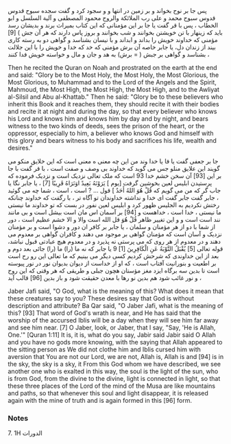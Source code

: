 پس جا بر نوح بخواند و بر زمین در انتها و و سجود کرد و گفت سجده سبوح قدوس قدوس سبوح محمد و على رب الملائكة والروح محمود المصطفى و آلية السلسل و ابو الخطاب ، پس با قر گفت یا جا بر این مؤمنانی که این کتاب بمیراث برند و بدیشان رسد باید که زینهار با تن خویشتن بخوانند و شب بخوانند و بروز پاس دارند که هر آن جش ) [9] مؤمنی که خداوند خویش را بداند و ابداند و با نیسان بشناسد و گواهی دو به رسته کاری بیند از زندان دل، یا جابر خاصه آن برش مؤمنی که خد که خدا و خویش را با این جلالت بشناسد و گواهی بر جبش ( = برش) به هد و جان و مال و خواسته خویش فدا کنند ،  

Then he recited the Quran on Noah and prostrated on the earth at the end and said: "Glory be to the Most Holy, the Most Holy, the Most Glorious, the Most Glorious, to Muhammad and to the Lord of the Angels and the Spirit, Mahmoud, the Most High, the Most High, the Most High, and to the Awliyat al-Silsil and Abu al-Khattab." Then he said: "Glory be to these believers who inherit this Book and it reaches them, they should recite it with their bodies and recite it at night and during the day, so that every believer who knows his Lord and knows him and knows him by day and by night, and bears witness to the two kinds of deeds, sees the prison of the heart, or the oppressor, especially to him, a believer who knows God and himself with this glory and bears witness to his body and sacrifices his life, wealth and desires."

جا بر جعفی گفت یا فا یا خدا وند من این چه معنی ه معنی است که این خلایق منکو می گویند این علایق منلو جس می گوید که خداوند بی وصف و صفت است ، با قر گفت با جا بر این [93] آن سخن خشم خدا 93 است که ملک تعالی نزدیک است و نزدیک فرموده که پرستیدن ابلیس لعین بخوشین گرفت [يوم ] يَرَوْنَهُ بَعِيدً اوَنَرَاهُ قَرِيبًا [7] ، یا جابر نگا یا جاب گر که من می گویم که قُلْ هُوَ اللهُ أَحَدٌ ] قول ... ? است ، است ، شما چه می گوئید ، جابر گفت جابر گفت ای خدا و نداشته خداوندان تو آگاه تر ، با رگفت که خداوند چنانکه رختش نکردیم به الجلیس ظهور کرد و ابلیس لعین نفور در بست که تو خداوند ما نیستی ما نیستی ، خدا است ، خداهست و [94] بر آسمان اس مان است بیشل است و بی مانند نند است است و و این تغییر ظاهر قُلْ هُوَ قل الله است والا و الا خشم عظیم است ، دور از شما با دو از هر مؤمنان و سلمان ، یا جابر بر کافر ان دور و دشوا است و بر مؤمنان نزدیک و آسان است که مؤمنان گواهی بر موجود می دهند و کافران گواهی بر معدوم می دهند و در معدوم از هر روی که می پرستی نه پذیرد و در معدوم هیچ عبادتی قبول نباشد، قوله تعالی [5] يُقْبَلُ التَّوْبَةُ عَنِ الْكَافِرِينَ [1] 9 یا جابر که نه ما (را) ما (را) جائی بعد دوم و بعد از این خداوندی که شرحش کردیم کسی دیگر می بینیم که ما تعالی این رو رح است بر اطعیت و بنورانیت آفتاب است ، که او از خداست از دیوان بدیوان نور در نور پیوسته است تا بدین سه برگاه ایزد مغز مؤستان هچون جبلی و طریقی که هر وقتی که این روح و نور غائب شود هم بدین نو رها با معدن حقیقت شود و باز بدین [96] قالب آید ،

Jaber Jafi said, "O God, what is the meaning of this? What does it mean that these creatures say to you? These desires say that God is without description and attribute? Ba Qar said, "O Jaber Jafi, what is the meaning of this? [93] That word of God's wrath is near, and He has said that the worship of the accursed Iblis will be a day when they will see him far away and see him near. [7] O Jaber, look, or Jaber, that I say, "Say, 'He is Allah, One.'" [Quran 1:11] It is, it is, what do you say, Jabir said Jabir said O Allah and you have no gods more knowing, with the saying that Allah appeared to the sitting person as We did not clothe him and Iblis cursed him with aversion that You are not our Lord, we are not, Allah is, Allah is and [94] is in the sky, the sky is a sky, it From this God whom we have described, we see another one who is exalted in this way, the soul is the light of the sun, who is from God, from the divine to the divine, light is connected in light, so that these three places of the Lord of the mind of the Musa are like mountains and paths, so that whenever this soul and light disappear, it is released again with the mine of truth and is again formed in this [96] form.

### Notes

7. 1H الدورات